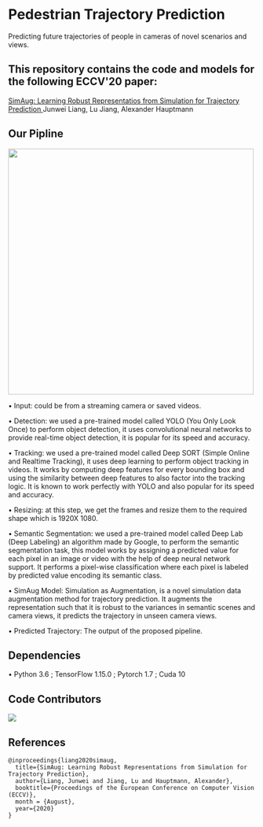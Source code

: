# Pedestrian Trajectory Prediction
Predicting future trajectories of people in cameras of novel scenarios and views.

## This repository contains the code and models for the following ECCV'20 paper:

[ SimAug: Learning Robust Representatios from Simulation for Trajectory Prediction ](https://arxiv.org/abs/2004.02022)
Junwei Liang, Lu Jiang, Alexander Hauptmann

## Our Pipline
<img src="Images/pipline.jpg" width=500 class="center">


•	Input: could be from a streaming camera or saved videos.

•	Detection: we used a pre-trained model called YOLO (You Only Look Once) to perform object detection, it uses convolutional neural networks to provide real-time object detection, it is popular for its speed and accuracy.

•	Tracking: we used a pre-trained model called Deep SORT (Simple Online and Realtime Tracking), it uses deep learning to perform object tracking in videos. It works by computing deep features for every bounding box and using the similarity between deep features to also factor into the tracking logic. It is known to work perfectly with YOLO and also popular for its speed and accuracy.

•	Resizing: at this step, we get the frames and resize them to the required shape which is 1920X 1080.

•	Semantic Segmentation: we used a pre-trained model called Deep Lab (Deep Labeling) an algorithm made by Google, to perform the semantic segmentation task, this model works by assigning a predicted value for each pixel in an image or video with the help of deep neural network support. It performs a pixel-wise classification where each pixel is labeled by predicted value encoding its semantic class.

•	SimAug Model: Simulation as Augmentation, is a novel simulation data augmentation method for trajectory prediction. It augments the representation such that it is robust to the variances in semantic scenes and camera views, it predicts the trajectory in unseen camera views.

•	Predicted Trajectory: The output of the proposed pipeline.


## Dependencies
•	Python 3.6 ; TensorFlow 1.15.0 ; Pytorch 1.7 ; Cuda 10

## Code Contributors
<a href="https://github.com/Moaz-ALhady-Fathy/Motion_Prediction/graphs/contributors">
  <img src="https://contrib.rocks/image?repo=Moaz-ALhady-Fathy/Motion_Prediction" />
</a>

## References
```
@inproceedings{liang2020simaug,
  title={SimAug: Learning Robust Representations from Simulation for Trajectory Prediction},
  author={Liang, Junwei and Jiang, Lu and Hauptmann, Alexander},
  booktitle={Proceedings of the European Conference on Computer Vision (ECCV)},
  month = {August},
  year={2020}
}
```
